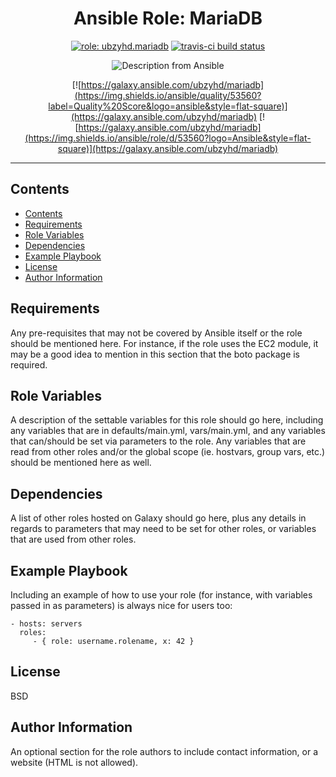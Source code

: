 <h1 align="center">Ansible Role: MariaDB</h1>

<div align="center">

[![role: ubzyhd.mariadb](https://img.shields.io/ansible/role/53560?color=blueviolet&logo=Ansible&style=flat-square)](https://galaxy.ansible.com/ubzyhd/mariadb) [![travis-ci build status](https://img.shields.io/travis/UbzyHD/ansible-role-mariadb/main?label=build&logo=travis-ci&style=flat-square)](https://travis-ci.org/UbzyHD/ansible-role-mariadb)

![Description from Ansible](https://img.shields.io/badge/dynamic/json?label=Description&style=flat-square&query=description&url=https%3A%2F%2Fgalaxy.ansible.com%2Fapi%2Fv1%2Fcontent%2F53560%2F)

[![https://galaxy.ansible.com/ubzyhd/mariadb](https://img.shields.io/ansible/quality/53560?label=Quality%20Score&logo=ansible&style=flat-square)](https://galaxy.ansible.com/ubzyhd/mariadb) [![https://galaxy.ansible.com/ubzyhd/mariadb](https://img.shields.io/ansible/role/d/53560?logo=Ansible&style=flat-square)](https://galaxy.ansible.com/ubzyhd/mariadb)

</div>

---

## Contents

- [Contents](#contents)
- [Requirements](#requirements)
- [Role Variables](#role-variables)
- [Dependencies](#dependencies)
- [Example Playbook](#example-playbook)
- [License](#license)
- [Author Information](#author-information)

Requirements
------------

Any pre-requisites that may not be covered by Ansible itself or the role should be mentioned here. For instance, if the role uses the EC2 module, it may be a good idea to mention in this section that the boto package is required.

Role Variables
--------------

A description of the settable variables for this role should go here, including any variables that are in defaults/main.yml, vars/main.yml, and any variables that can/should be set via parameters to the role. Any variables that are read from other roles and/or the global scope (ie. hostvars, group vars, etc.) should be mentioned here as well.

Dependencies
------------

A list of other roles hosted on Galaxy should go here, plus any details in regards to parameters that may need to be set for other roles, or variables that are used from other roles.

Example Playbook
----------------

Including an example of how to use your role (for instance, with variables passed in as parameters) is always nice for users too:

    - hosts: servers
      roles:
         - { role: username.rolename, x: 42 }

License
-------

BSD

Author Information
------------------

An optional section for the role authors to include contact information, or a website (HTML is not allowed).
